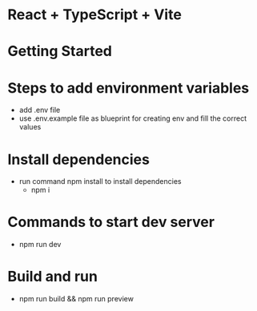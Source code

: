 # React + TypeScript + Vite

# Getting Started

# Steps to add environment variables
- add .env file
- use .env.example file as blueprint for creating env and fill the correct values

# Install dependencies
- run command npm install to install dependencies
  - npm i

# Commands to start dev server
- npm run dev

# Build and run
-  npm run build && npm run preview
